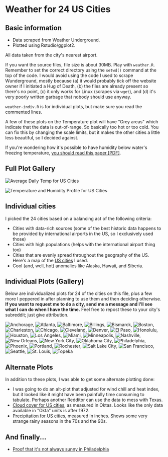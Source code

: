 # Weather for 24 US Cities

## Basic information

* Data scraped from Weather Underground.
* Plotted using Rstudio/ggplot2.

All data taken from the city's nearest airport.

If you want the source files, file size is about 30MB. Play with `weather.R`. Remember to set the correct directory using the `setwd()` command at the top of the code. I would avoid using the code I used to scrape Wunderground, mostly because (a) it would probably tick off the website owner if I initiated a Hug of Death, (b) the files are already present so there's no point, (c) it only works for Linux (scrapes via `wget`), and (d) it's very poorly written garbage that nobody should use anyway.

`weather-indiv.R` is for individual plots, but make sure you read the commented lines.

A few of these plots on the Temperature plot will have "Grey areas" which indicate that the data is out-of-range. So basically too hot or too cold. You can fix this by changing the scale limits, but it makes the other cities a little less beautiful, so I decided against.

If you're wondering how it's possible to have humidity below water's freezing temperature, [you should read this paper \[PDF\]](http://www.rhs.com/papers/RH_WMO.pdf).

## Full Plot Gallery

![Average Daily Temp for US Cities](http://i.imgur.com/qXuq5sN.png)

![Temperature and Humidity Profile for US Cities](http://i.imgur.com/msdgsYD.png)

## Individual cities

I picked the 24 cities based on a balancing act of the following criteria:

* Cities with data-rich sources (some of the best historic data happens to be provided by international airports in the US, so I exclusively used those)
* Cities with high populations (helps with the international airport thing too)
* Cities that are evenly spread throughout the geography of the US. Here's a map of the [US cities](http://i.imgur.com/f6ROfVQ.png) I used.
* Cool (and, well, hot) anomalies like Alaska, Hawaii, and Siberia.

## Individual Plots (Gallery)

Below are individualized plots for 24 of the cities on this file, plus a few more I peppered in after planning to use them and then deciding otherwise. **If you want to request me to do a city, send me a message and I'll see what I can do when I have the time.** Feel free to repost these to your city's subreddit; just give attribution.

![Anchorage](http://imgur.com/a/ghFpa), ![Atlanta](http://imgur.com/a/NLMC0), ![Baltimore](http://imgur.com/a/Wdqdm), ![Billings](http://imgur.com/a/BoFH9), ![Bismarck](http://imgur.com/a/WQNkS), ![Boston](http://imgur.com/a/X90Zc), ![Charleston](http://imgur.com/a/GXfgg), ![Chicago](http://imgur.com/a/TxiAU), ![Cleveland](http://imgur.com/a/J3Wxv), ![Denver](http://imgur.com/a/kRiHh), ![El Paso](http://imgur.com/a/1tJ8F), ![Honolulu](http://imgur.com/a/xTJvA), ![Houston](http://imgur.com/a/l2bND), ![Los Angeles](http://imgur.com/a/AzvOA), ![Miami](http://imgur.com/a/f22GN), ![Minneapolis](http://imgur.com/a/lYwdI), ![Nashville](http://imgur.com/a/RyRJa), ![New Orleans](http://imgur.com/a/alJq4), ![New York City](http://imgur.com/a/ivgFK), ![Oklahoma City](http://imgur.com/a/YjvAW), ![Philadelphia](http://imgur.com/a/5bKd9), ![Phoenix](http://imgur.com/a/Yx7qb), ![Portland](http://imgur.com/a/IfNz5), ![Rochester](http://imgur.com/a/b8Mrk), ![Salt Lake City](http://imgur.com/a/8lC0q), ![San Francisco](http://imgur.com/a/NDAjf), ![Seattle](http://imgur.com/a/evr7B), ![St. Louis](http://imgur.com/a/Zlpq6), ![Topeka](http://imgur.com/a/pfq8w)

## Alternate Plots

In addition to these plots, I was able to get some alternate plotting done:

* I was going to do an alt-plot that adjusted for wind chill and heat index, but it looked like it might have been painfully time consuming to tabulate. Perhaps another Redditor can use the data to mess with Texas.
* [Cloud cover for US cities](http://i.imgur.com/3GO2TmE.png), as measured in Oktas. Looks like the only data available in "Okta" units is after 1972.
* [Precipitation for US cities](http://i.imgur.com/nezCst1.png), measured in inches. Shows some very strange rainy seasons in the 70s and the 90s.

## And finally...

* [Proof that it's not always sunny in Philadelphia](http://i.imgur.com/WYOMxpD.png)
